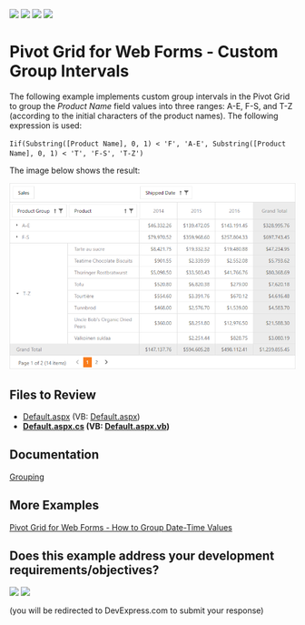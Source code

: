 <!-- default badges list -->
![](https://img.shields.io/endpoint?url=https://codecentral.devexpress.com/api/v1/VersionRange/128577020/24.2.1%2B)
[![](https://img.shields.io/badge/Open_in_DevExpress_Support_Center-FF7200?style=flat-square&logo=DevExpress&logoColor=white)](https://supportcenter.devexpress.com/ticket/details/T590073)
[![](https://img.shields.io/badge/📖_How_to_use_DevExpress_Examples-e9f6fc?style=flat-square)](https://docs.devexpress.com/GeneralInformation/403183)
[![](https://img.shields.io/badge/💬_Leave_Feedback-feecdd?style=flat-square)](#does-this-example-address-your-development-requirementsobjectives)
<!-- default badges end -->
# Pivot Grid for Web Forms - Custom Group Intervals

The following example implements custom group intervals in the Pivot Grid to group the _Product Name_ field values into three ranges: A-E, F-S, and T-Z (according to the initial characters of the product names). The following expression is used:

`Iif(Substring([Product Name], 0, 1) < 'F', 'A-E', Substring([Product Name], 0, 1) < 'T', 'F-S', 'T-Z')`

The image below shows the result:

![CustomGroupInterval](./images/customgroupinterval6958.png)

## Files to Review

* [Default.aspx](./CS/CustomGroupInterval/Default.aspx) (VB: [Default.aspx](./VB/CustomGroupInterval/Default.aspx))
* **[Default.aspx.cs](./CS/CustomGroupInterval/Default.aspx.cs) (VB: [Default.aspx.vb](./VB/CustomGroupInterval/Default.aspx.vb))**

## Documentation 

[Grouping](https://docs.devexpress.com/AspNet/7268/components/pivot-grid/data-shaping/grouping)

## More Examples 

[Pivot Grid for Web Forms - How to Group Date-Time Values](https://github.com/DevExpress-Examples/how-to-group-date-time-values-e1875)
<!-- feedback -->
## Does this example address your development requirements/objectives?

[<img src="https://www.devexpress.com/support/examples/i/yes-button.svg"/>](https://www.devexpress.com/support/examples/survey.xml?utm_source=github&utm_campaign=web-forms-pivot-grid-group-field-values-into-the-specified-intervals&~~~was_helpful=yes) [<img src="https://www.devexpress.com/support/examples/i/no-button.svg"/>](https://www.devexpress.com/support/examples/survey.xml?utm_source=github&utm_campaign=web-forms-pivot-grid-group-field-values-into-the-specified-intervals&~~~was_helpful=no)

(you will be redirected to DevExpress.com to submit your response)
<!-- feedback end -->
